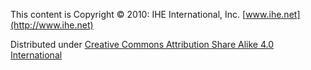 This content is Copyright © 2010: IHE International, Inc. [www.ihe.net](http://www.ihe.net)

Distributed under [Creative Commons Attribution Share Alike 4.0 International](https://choosealicense.com/licenses/cc-by-sa-4.0/) 
